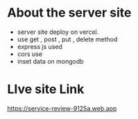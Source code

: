 # About the server site
* server site deploy on vercel.
* use get , post , put , delete method
* express js used
* cors use
* inset data on mongodb 

# LIve site  Link
https://service-review-9125a.web.app